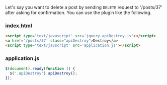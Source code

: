 Let's say you want to delete a post by sending `DELETE` request to '/posts/37' after asking for confirmation. You can use the plugin like the following.

### index.html

```html
<script type='text/javascript' src='jquery.apiDestroy.js'></script>
<a href='/posts/37' class="apiDestroy">Destroy</a>
<script type='text/javscript' src='application.js'></script>
```

### application.js

```js
$(document).ready(function () {
  $('.apiDestroy').apiDestroy();
});
```